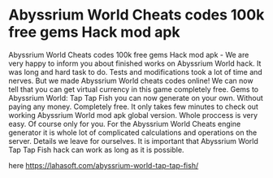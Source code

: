 # Abyssrium World Cheats codes 100k free gems Hack mod apk

Abyssrium World Cheats codes 100k free gems Hack mod apk - We are very happy to inform you about finished works on Abyssrium World hack. It was long and hard task to do. Tests and modifications took a lot of time and nerves. But we made Abyssrium World cheats codes online! We can now tell that you can get virtual currency in this game completely free. Gems to Abyssrium World: Tap Tap Fish you can now generate on your own. Without paying any money. Completely free. It only takes few minutes to check out working Abyssrium World mod apk global version. Whole proccess is very easy. Of course only for you. For the Abyssrium World Cheats engine generator it is whole lot of complicated calculations and operations on the server. Details we leave for ourselves.  It is important that Abyssrium World Tap Tap Fish hack can work as long as it is possible.

here https://lahasoft.com/abyssrium-world-tap-tap-fish/

